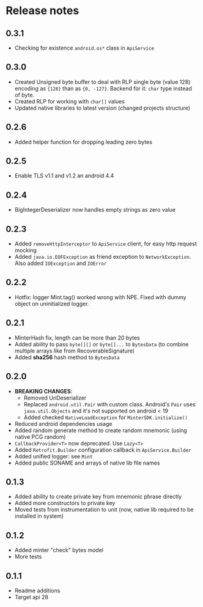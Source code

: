 # Release notes

## 0.3.1
 - Checking for existence `android.os*` class in `ApiService`

## 0.3.0
 - Created Unsigned byte buffer to deal with RLP single byte (value 128) encoding as `{128}` than as `{0, -127}`. Backend for it: `char` type instead of byte.
 - Created RLP for working with `char[]` values 
 - Updated native libraries to latest version (changed projects structure)

## 0.2.6
 - Added helper function for dropping leading zero bytes

## 0.2.5
 - Enable TLS v1.1 and v1.2 an android 4.4

## 0.2.4
 - BigIntegerDeserializer now handles empty strings as zero value

## 0.2.3
 - Added `removeHttpInterceptor` to `ApiService` client, for easy http request mocking
 - Added `java.io.EOFException` as friend exception to `NetworkException`. Also added `IOException` and `IOError`

## 0.2.2
 - Hotfix: logger Mint.tag() worked wrong with NPE. Fixed with dummy object on uninitialized logger.

## 0.2.1
 - MinterHash fix, length can be more than 20 bytes
 - Added ability to pass `byte[][]` or `byte[]...` to `BytesData` (to combine multiple arrays like from RecoverableSignature)
 - Added **sha256** hash method to `BytesData`

## 0.2.0
 - **BREAKING CHANGES**:
    - Removed UriDeserializer
    - Replaced `android.util.Pair` with custom class. Android's `Pair` uses `java.util.Objects` and it's not supported on android < 19
    - Added checked `NativeLoadException` for `MinterSDK.initialize()`
 - Reduced android dependencies usage
 - Added random generate method to create random mnemonic (using native PCG random)
 - `CallbackProvider<T>` now deprecated. Use `Lazy<T>`
 - Added `Retrofit.Builder` configuration callback in `ApiService.Builder`
 - Added unified logger: see `Mint`
 - Added public SONAME and arrays of native lib file names

## 0.1.3
 - Added ability to create private key from mnemonic phrase directly
 - Added more constructors to private key
 - Moved tests from instrumentation to unit (now, native lib required to be installed in system)

## 0.1.2
 - Added minter "check" bytes model
 - More tests

## 0.1.1
 - Readme additions
 - Target api 28